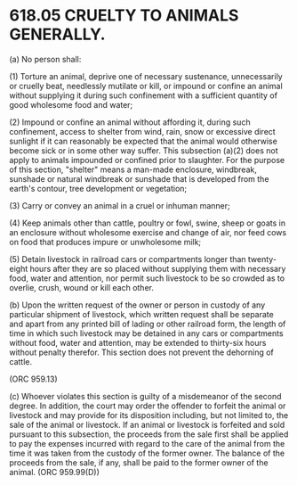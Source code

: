 618.05 CRUELTY TO ANIMALS GENERALLY.
====================================

​(a) No person shall:

​(1) Torture an animal, deprive one of necessary sustenance,
unnecessarily or cruelly beat, needlessly mutilate or kill, or impound
or confine an animal without supplying it during such confinement with a
sufficient quantity of good wholesome food and water;

​(2) Impound or confine an animal without affording it, during such
confinement, access to shelter from wind, rain, snow or excessive direct
sunlight if it can reasonably be expected that the animal would
otherwise become sick or in some other way suffer. This subsection
(a)(2) does not apply to animals impounded or confined prior to
slaughter. For the purpose of this section, "shelter" means a man-made
enclosure, windbreak, sunshade or natural windbreak or sunshade that is
developed from the earth's contour, tree development or vegetation;

​(3) Carry or convey an animal in a cruel or inhuman manner;

​(4) Keep animals other than cattle, poultry or fowl, swine, sheep or
goats in an enclosure without wholesome exercise and change of air, nor
feed cows on food that produces impure or unwholesome milk;

​(5) Detain livestock in railroad cars or compartments longer than
twenty-eight hours after they are so placed without supplying them with
necessary food, water and attention, nor permit such livestock to be so
crowded as to overlie, crush, wound or kill each other.

​(b) Upon the written request of the owner or person in custody of any
particular shipment of livestock, which written request shall be
separate and apart from any printed bill of lading or other railroad
form, the length of time in which such livestock may be detained in any
cars or compartments without food, water and attention, may be extended
to thirty-six hours without penalty therefor. This section does not
prevent the dehorning of cattle.

(ORC 959.13)

​(c) Whoever violates this section is guilty of a misdemeanor of the
second degree. In addition, the court may order the offender to forfeit
the animal or livestock and may provide for its disposition including,
but not limited to, the sale of the animal or livestock. If an animal or
livestock is forfeited and sold pursuant to this subsection, the
proceeds from the sale first shall be applied to pay the expenses
incurred with regard to the care of the animal from the time it was
taken from the custody of the former owner. The balance of the proceeds
from the sale, if any, shall be paid to the former owner of the animal.
(ORC 959.99(D))
